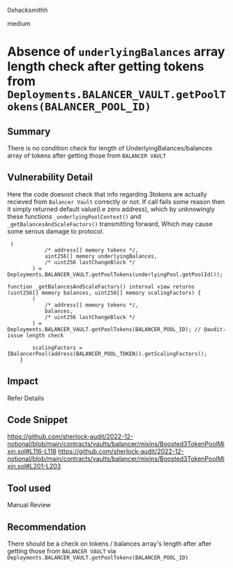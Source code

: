 0xhacksmithh

medium

# Absence of ```underlyingBalances``` array length check after getting tokens from ```Deployments.BALANCER_VAULT.getPoolTokens(BALANCER_POOL_ID)```

## Summary
There is no condition check for length of UnderlyingBalances/balances array of tokens after getting those from ```BALANCER VAULT``` 

## Vulnerability Detail
Here the code doesnot check that info regarding 3tokens are actually recieved from ```Balancer Vault``` correctly or not.
If call fails some reason then it simply returned default value(i.e zero address), which by unknowingly these functions ```_underlyingPoolContext()``` and ```_getBalancesAndScaleFactors()``` transmitting forward, Which may cause some serous damage to protocol.

```solidity
 (
            /* address[] memory tokens */,
            uint256[] memory underlyingBalances,
            /* uint256 lastChangeBlock */
        ) = Deployments.BALANCER_VAULT.getPoolTokens(underlyingPool.getPoolId());
```
```solidity
function _getBalancesAndScaleFactors() internal view returns (uint256[] memory balances, uint256[] memory scalingFactors) {
        (
            /* address[] memory tokens */,
            balances,
            /* uint256 lastChangeBlock */
        ) = Deployments.BALANCER_VAULT.getPoolTokens(BALANCER_POOL_ID); // @audit-issue length check

        scalingFactors = IBalancerPool(address(BALANCER_POOL_TOKEN)).getScalingFactors();
    }
```
## Impact
Refer Details

## Code Snippet
https://github.com/sherlock-audit/2022-12-notional/blob/main/contracts/vaults/balancer/mixins/Boosted3TokenPoolMixin.sol#L116-L118
https://github.com/sherlock-audit/2022-12-notional/blob/main/contracts/vaults/balancer/mixins/Boosted3TokenPoolMixin.sol#L201-L203

## Tool used
Manual Review

## Recommendation
There should be a check on tokens / balances array's length after after getting those from  ```BALANCER VAULT``` via ```Deployments.BALANCER_VAULT.getPoolTokens(BALANCER_POOL_ID)```
